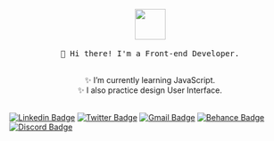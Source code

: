 <p align="center">
  <img src="https://64.media.tumblr.com/d8c347cf3e03580d0cf07b9f87cc0147/tumblr_mirqjfhcBM1rfjowdo1_500.gifv" width="55px">
   <br><br>
  <samp>
    👋 Hi there! I'm a Front-end Developer.
  </samp>
</p>
  
<p align="center">
  <br>✨ I’m currently learning JavaScript.
  <br>✨ I also practice design User Interface.
  <br><br>
</p>

[![Linkedin Badge](https://img.shields.io/badge/-Mariana%20Morais-FFA568?style=flat-rounded&logo=Linkedin&logoColor=202020&link=https://www.linkedin.com/in/marianamorais000/)](https://www.linkedin.com/in/marianamorais000/) 
[![Twitter Badge](https://img.shields.io/badge/-@marimorais0-FFA568?style=flat-rounded&labelColor=FFA568&logo=twitter&logoColor=202020&link=https://twitter.com/marimorais0)](https://twitter.com/marimorais0) 
[![Gmail Badge](https://img.shields.io/badge/-marianamorais.dev@gmail.com-FFA568?style=flat-rounded&logo=Gmail&logoColor=202020&link=mailto:marianamorais.dev@gmail.com)](mailto:marianamorais.dev@gmail.com)
[![Behance Badge](https://img.shields.io/badge/-Mariana%20Morais-FFA568?style=flat-rounded&logo=Behance&logoColor=202020&link=https://www.behance.net/marianamorais0)](https://www.behance.net/marianamorais0)
[![Discord Badge](https://img.shields.io/badge/-Liga%20Dos%20Programadores-121419?style=flat-square&logo=Discord&logoColor=4ED4FF&link=https://discord.gg/fmnxSYR)](https://discord.gg/fmnxSYR)
